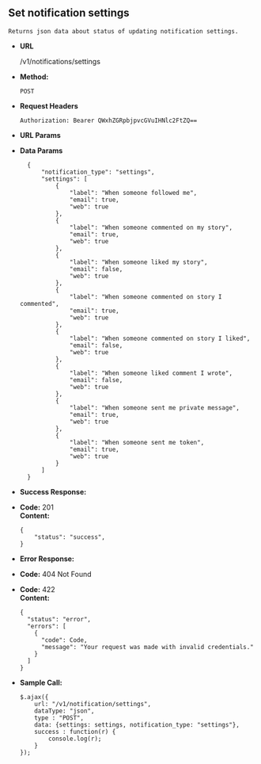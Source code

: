**Set notification settings**
----
    Returns json data about status of updating notification settings.
* **URL**

    /v1/notifications/settings

* **Method:**

    `POST`

*  **Request Headers**

    `Authorization: Bearer QWxhZGRpbjpvcGVuIHNlc2FtZQ==`
    
*  **URL Params**
    
    
* **Data Params**

  ```
    {
        "notification_type": "settings",
        "settings": [
            {
                "label": "When someone followed me",
                "email": true,
                "web": true
            },
            {
                "label": "When someone commented on my story",
                "email": true,
                "web": true
            },
            {
                "label": "When someone liked my story",
                "email": false,
                "web": true
            },
            {
                "label": "When someone commented on story I commented",
                "email": true,
                "web": true
            },
            {
                "label": "When someone commented on story I liked",
                "email": false,
                "web": true
            },
            {
                "label": "When someone liked comment I wrote",
                "email": false,
                "web": true
            },
            {
                "label": "When someone sent me private message",
                "email": true,
                "web": true
            },
            {
                "label": "When someone sent me token",
                "email": true,
                "web": true
            }
        ]
    }
  ```

* **Success Response:**

* **Code:** 201 <br />
**Content:**
    ```
    {
        "status": "success",
    }
    ```

* **Error Response:**

* **Code:** 404 Not Found <br />
* **Code:** 422 <br />
**Content:**
    ```
    {
      "status": "error",
      "errors": [
        {
          "code": Code,
          "message": "Your request was made with invalid credentials."
        }
      ]
    }
    ```

* **Sample Call:**

    ```
    $.ajax({
        url: "/v1/notification/settings",
        dataType: "json",
        type : "POST",
        data: {settings: settings, notification_type: "settings"},
        success : function(r) {
            console.log(r);
        }
    });
    ```